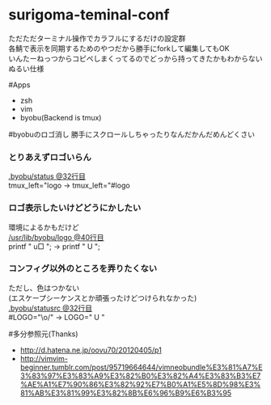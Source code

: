 # surigoma-teminal-conf
ただただターミナル操作でカラフルにするだけの設定群  
各鯖で表示を同期するためのやつだから勝手にforkして編集してもOK  
いんたーねっつからコピペしまくってるのでどっから持ってきたかもわからないぬるい仕様  

#Apps
- zsh
- vim
- byobu(Backend is tmux)

#byobuのロゴ消し
勝手にスクロールしちゃったりなんだかんだめんどくさい  
### とりあえずロゴいらん  
  [.byobu/status @32行目](https://github.com/Surigoma/surigoma-teminal-conf/blob/master/.byobu/status#L32)  
  tmux_left="logo → tmux_left="#logo  
### ロゴ表示したいけどどうにかしたい
  環境によるかもだけど  
  [/usr/lib/byobu/logo @40行目](https://github.com/dustinkirkland/byobu/blob/master/usr/lib/byobu/logo#L40)  
  printf " u□ "; → printf " U ";
### コンフィグ以外のところを弄りたくない
  ただし、色はつかない  
  (エスケープシーケンスとか頑張ったけどつけられなかった)  
  [.byobu/statusrc @32行目](https://github.com/Surigoma/surigoma-teminal-conf/blob/master/.byobu/statusrc#L32)  
  #LOGO="\o/" → LOGO=" U "  

#多分参照元(Thanks)
- http://d.hatena.ne.jp/oovu70/20120405/p1
- http://vimvim-beginner.tumblr.com/post/95719664644/vimneobundle%E3%81%A7%E3%83%97%E3%83%A9%E3%82%B0%E3%82%A4%E3%83%B3%E7%AE%A1%E7%90%86%E3%82%92%E7%B0%A1%E5%8D%98%E3%81%AB%E3%81%99%E3%82%8B%E6%96%B9%E6%B3%95
